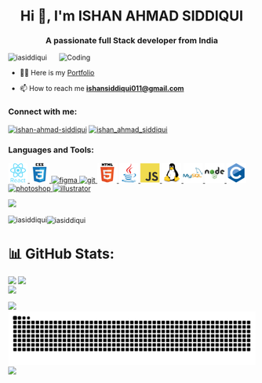 <h1 align="center">Hi 👋, I'm ISHAN AHMAD SIDDIQUI</h1>

<h3 align="center">A passionate full Stack developer from India</h3>
<img align="right" alt="Coding" width="400" src="https://miro.medium.com/max/1360/0*7Q3yvSIv_t0ioJ-Z.gif" />

<p align="left"> <img src="https://komarev.com/ghpvc/?username=iasiddiqui&label=Profile%20views&color=0e75b6&style=flat" alt="iasiddiqui" /> </p>



- 👨‍💻 Here is my [Portfolio](https://ishan-ahmad-sddiqui.netlify.app/)

- 📫 How to reach me **ishansiddiqui011@gmail.com**

<h3 align="left">Connect with me:</h3>
<p align="left">
<a href="https://linkedin.com/in/ishan-ahmad-siddiqui" target="blank"><img align="center" src="https://raw.githubusercontent.com/rahuldkjain/github-profile-readme-generator/master/src/images/icons/Social/linked-in-alt.svg" alt="ishan-ahmad-siddiqui" height="30" width="40" /></a>
<a href="https://instagram.com/ishan_ahmad_siddiqui" target="blank"><img align="center" src="https://raw.githubusercontent.com/rahuldkjain/github-profile-readme-generator/master/src/images/icons/Social/instagram.svg" alt="ishan_ahmad_siddiqui" height="30" width="40" /></a>
</p>


<h3 align="left">Languages and Tools:</h3>

<p align="left"> 

<a href="https://reactjs.org/" target="_blank" rel="noreferrer"> <img src="https://raw.githubusercontent.com/devicons/devicon/master/icons/react/react-original-wordmark.svg" alt="react" width="40" height="40"/> </a> 
<a href="https://www.w3schools.com/css/" target="_blank" rel="noreferrer"> <img src="https://raw.githubusercontent.com/devicons/devicon/master/icons/css3/css3-original-wordmark.svg" alt="css3" width="40" height="40"/> </a> 
<a href="https://www.figma.com/" target="_blank" rel="noreferrer"> <img src="https://www.vectorlogo.zone/logos/figma/figma-icon.svg" alt="figma" width="40" height="40"/> </a> 
<a href="https://git-scm.com/" target="_blank" rel="noreferrer"> <img src="https://www.vectorlogo.zone/logos/git-scm/git-scm-icon.svg" alt="git" width="40" height="40"/> </a> 
<a href="https://www.w3.org/html/" target="_blank" rel="noreferrer"> <img src="https://raw.githubusercontent.com/devicons/devicon/master/icons/html5/html5-original-wordmark.svg" alt="html5" width="40" height="40"/> </a> 
<a href="https://www.java.com" target="_blank" rel="noreferrer"> <img src="https://raw.githubusercontent.com/devicons/devicon/master/icons/java/java-original.svg" alt="java" width="40" height="40"/> </a> 
<a href="https://developer.mozilla.org/en-US/docs/Web/JavaScript" target="_blank" rel="noreferrer"> <img src="https://raw.githubusercontent.com/devicons/devicon/master/icons/javascript/javascript-original.svg" alt="javascript" width="40" height="40"/> </a> 
<a href="https://www.linux.org/" target="_blank" rel="noreferrer"> <img src="https://raw.githubusercontent.com/devicons/devicon/master/icons/linux/linux-original.svg" alt="linux" width="40" height="40"/> </a> 
<a href="https://www.mysql.com/" target="_blank" rel="noreferrer"> <img src="https://raw.githubusercontent.com/devicons/devicon/master/icons/mysql/mysql-original-wordmark.svg" alt="mysql" width="40" height="40"/> </a> 
<a href="https://nodejs.org" target="_blank" rel="noreferrer"> <img src="https://raw.githubusercontent.com/devicons/devicon/master/icons/nodejs/nodejs-original-wordmark.svg" alt="nodejs" width="40" height="40"/> </a> 
<a href="https://www.cprogramming.com/" target="_blank" rel="noreferrer"> <img src="https://raw.githubusercontent.com/devicons/devicon/master/icons/c/c-original.svg" alt="c" width="40" height="40"/> </a>
<a href="https://www.photoshop.com/en" target="_blank" rel="noreferrer"> <img src="https://img.icons8.com/?size=100&id=13677&format=png&color=000000" alt="photoshop" width="40" height="40"/> </a> 
<a href="https://www.adobe.com/in/products/illustrator.html" target="_blank" rel="noreferrer"> <img src="https://www.vectorlogo.zone/logos/adobe_illustrator/adobe_illustrator-icon.svg" alt="illustrator" width="40" height="40"/> </a> 

 

</p>



<img src="https://user-images.githubusercontent.com/73097560/115834477-dbab4500-a447-11eb-908a-139a6edaec5c.gif">

<p><img align="left" src="https://github-readme-streak-stats.herokuapp.com/?user=iasiddiqui&" alt="iasiddiqui" /></p>
<p><img align="center" src="https://github-readme-stats.vercel.app/api/top-langs?username=iasiddiqui&show_icons=true&locale=en&layout=compact" alt="iasiddiqui" /></p>



# 📊 GitHub Stats:
![](https://github-readme-stats.vercel.app/api?username=iasiddiqui&theme=swift&hide_border=false&include_all_commits=true&count_private=false)
![](https://github-readme-streak-stats.herokuapp.com/?user=iasiddiqui&theme=swift&hide_border=false)<br/>
![](https://github-readme-stats.vercel.app/api/top-langs/?username=iasiddiqui&theme=swift&hide_border=false&include_all_commits=true&count_private=false&layout=compact)




<img src="https://user-images.githubusercontent.com/73097560/115834477-dbab4500-a447-11eb-908a-139a6edaec5c.gif">


<br clear="both"/>
<img src="https://raw.githubusercontent.com/iasiddiqui/iasiddiqui/output/snake.svg" alt="Snake animation" />
<img src="https://user-images.githubusercontent.com/73097560/115834477-dbab4500-a447-11eb-908a-139a6edaec5c.gif">
